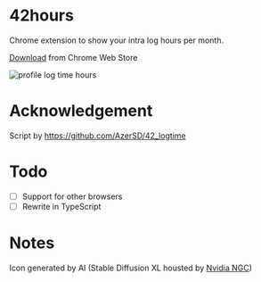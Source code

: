 # 42hours
Chrome extension to show your intra log hours per month.

[Download](https://chrome.google.com/webstore/detail/42hours/lhkgfieifpbhhcoemgchgknchfojiibn) from Chrome Web Store

![profile log time hours](./images/screenshot.png)

# Acknowledgement
Script by https://github.com/AzerSD/42_logtime

# Todo
- [ ] Support for other browsers
- [ ] Rewrite in TypeScript

# Notes
Icon generated by AI (Stable Diffusion XL housted by [Nvidia NGC](https://catalog.ngc.nvidia.com/orgs/nvidia/teams/playground/models/sdxl))

